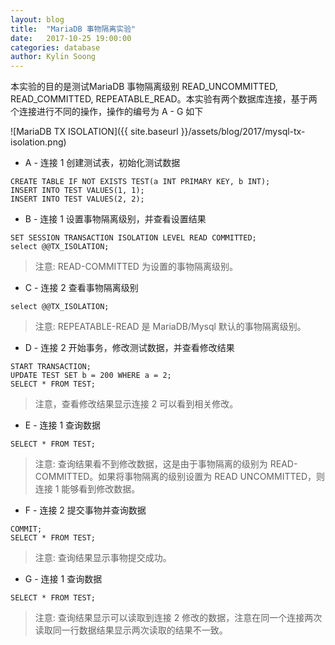 ```yaml
---
layout: blog
title:  "MariaDB 事物隔离实验"
date:   2017-10-25 19:00:00
categories: database
author: Kylin Soong
---
```


本实验的目的是测试MariaDB 事物隔离级别 READ_UNCOMMITTED, READ_COMMITTED, REPEATABLE_READ。本实验有两个数据库连接，基于两个连接进行不同的操作，操作的编号为 A - G 如下

![MariaDB TX ISOLATION]({{ site.baseurl }}/assets/blog/2017/mysql-tx-isolation.png)

* A - 连接 1 创建测试表，初始化测试数据

~~~
CREATE TABLE IF NOT EXISTS TEST(a INT PRIMARY KEY, b INT);
INSERT INTO TEST VALUES(1, 1);
INSERT INTO TEST VALUES(2, 2);
~~~

* B - 连接 1 设置事物隔离级别，并查看设置结果

~~~
SET SESSION TRANSACTION ISOLATION LEVEL READ COMMITTED;
select @@TX_ISOLATION;
~~~

> 注意: READ-COMMITTED 为设置的事物隔离级别。

* C - 连接 2 查看事物隔离级别

~~~
select @@TX_ISOLATION;
~~~

> 注意: REPEATABLE-READ 是 MariaDB/Mysql 默认的事物隔离级别。

* D - 连接 2 开始事务，修改测试数据，并查看修改结果

~~~
START TRANSACTION;
UPDATE TEST SET b = 200 WHERE a = 2;
SELECT * FROM TEST;
~~~

> 注意，查看修改结果显示连接 2 可以看到相关修改。

* E - 连接 1 查询数据

~~~
SELECT * FROM TEST;
~~~

> 注意: 查询结果看不到修改数据，这是由于事物隔离的级别为 READ-COMMITTED。如果将事物隔离的级别设置为 READ UNCOMMITTED，则连接 1 能够看到修改数据。

* F - 连接 2 提交事物并查询数据

~~~
COMMIT;
SELECT * FROM TEST;
~~~

> 注意: 查询结果显示事物提交成功。

* G - 连接 1 查询数据

~~~
SELECT * FROM TEST;
~~~

> 注意: 查询结果显示可以读取到连接 2 修改的数据，注意在同一个连接两次读取同一行数据结果显示两次读取的结果不一致。

